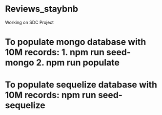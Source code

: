 # Reviews_staybnb
Working on SDC Project
# To populate mongo database with 10M records: 1. npm run seed-mongo 2. npm run populate
# To populate sequelize database with 10M records: npm run seed-sequelize



